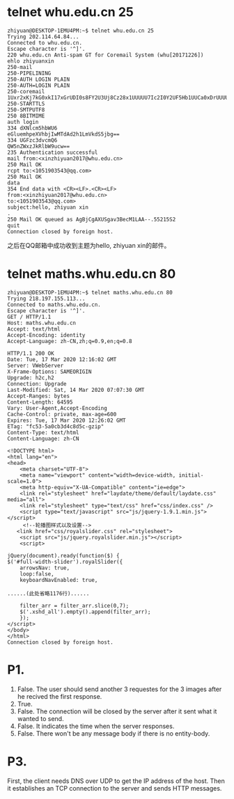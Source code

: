 # telnet whu.edu.cn 25
```
zhiyuan@DESKTOP-1EMU4PM:~$ telnet whu.edu.cn 25
Trying 202.114.64.84...
Connected to whu.edu.cn.
Escape character is '^]'.
220 whu.edu.cn Anti-spam GT for Coremail System (whu[20171226])
ehlo zhiyuanxin
250-mail
250-PIPELINING
250-AUTH LOGIN PLAIN 
250-AUTH=LOGIN PLAIN
250-coremail 1Uxr2xKj7kG0xkI17xGrUDI0s8FY2U3Uj8Cz28x1UUUUU7Ic2I0Y2UF5Hb1UUCa0xDrUUUUj
250-STARTTLS
250-SMTPUTF8
250 8BITMIME
auth login
334 dXNlcm5hbWU6
eGluemhpeXVhbjIwMTdAd2h1LmVkdS5jbg==
334 UGFzc3dvcmQ6
QW5nZWxzJkRlbW9ucw==
235 Authentication successful
mail from:<xinzhiyuan2017@whu.edu.cn>
250 Mail OK
rcpt to:<1051903543@qq.com>
250 Mail OK
data
354 End data with <CR><LF>.<CR><LF>
from:<xinzhiyuan2017@whu.edu.cn>
to:<1051903543@qq.com>
subject:hello, zhiyuan xin
.
250 Mail OK queued as AgBjCgAXUSgav3BecM1LAA--.55215S2
quit
Connection closed by foreign host.
```
之后在QQ邮箱中成功收到主题为hello, zhiyuan xin的邮件。

# telnet maths.whu.edu.cn 80
```
zhiyuan@DESKTOP-1EMU4PM:~$ telnet maths.whu.edu.cn 80
Trying 218.197.155.113...
Connected to maths.whu.edu.cn.
Escape character is '^]'.
GET / HTTP/1.1
Host: maths.whu.edu.cn
Accept: text/html
Accept-Encoding: identity
Accept-Language: zh-CN,zh;q=0.9,en;q=0.8

HTTP/1.1 200 OK
Date: Tue, 17 Mar 2020 12:16:02 GMT
Server: VWebServer
X-Frame-Options: SAMEORIGIN
Upgrade: h2c,h2
Connection: Upgrade
Last-Modified: Sat, 14 Mar 2020 07:07:30 GMT
Accept-Ranges: bytes
Content-Length: 64595
Vary: User-Agent,Accept-Encoding
Cache-Control: private, max-age=600
Expires: Tue, 17 Mar 2020 12:26:02 GMT
ETag: "fc53-5a0cb3d4c8d5c-gzip"
Content-Type: text/html
Content-Language: zh-CN

﻿<!DOCTYPE html>
<html lang="en">
<head>
    <meta charset="UTF-8">
    <meta name="viewport" content="width=device-width, initial-scale=1.0">
    <meta http-equiv="X-UA-Compatible" content="ie=edge">
    <link rel="stylesheet" href="laydate/theme/default/laydate.css" media="all">
    <link rel="stylesheet" type="text/css" href="css/index.css" />
    <script type="text/javascript" src="js/jquery-1.9.1.min.js"></script>
     <!--轮播图样式以及设置-->
   <link href="css/royalslider.css" rel="stylesheet">
    <script src="js/jquery.royalslider.min.js"></script>
    <script>

jQuery(document).ready(function($) {
$('#full-width-slider').royalSlider({
    arrowsNav: true,
    loop:false,
    keyboardNavEnabled: true,
    
......(此处省略1176行)......

    filter_arr = filter_arr.slice(0,7);
    $('.xshd_all').empty().append(filter_arr);
    });
</script>
</body>
</html>
Connection closed by foreign host.
```

# P1.
1. False. The user should send another 3 requestes for the 3 images after he recived the first response. 
2. True. 
3. False. The connection will be closed by the server after it sent what it wanted to send. 
4. False. It indicates the time when the server responses. 
5. False. There won't be any message body if there is no entity-body. 

# P3.
First, the client needs DNS over UDP to get the IP address of the host. Then it establishes an TCP connection to the server and sends HTTP messages. 

